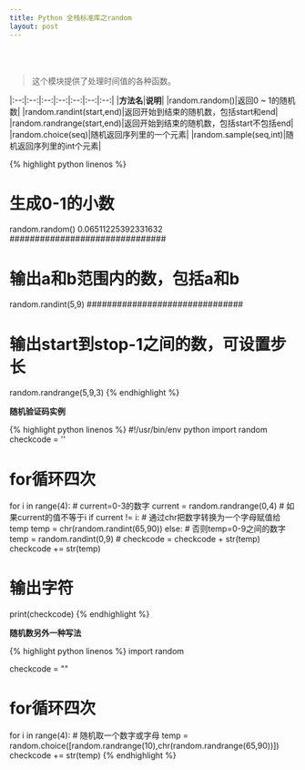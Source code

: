 ```yaml
---
title: Python 全栈标准库之random
layout: post
---
```


<br><br>

> 这个模块提供了处理时间值的各种函数。  

|:--:|:--:|:--:|:--:|:--:|:--:|:--:|
|**方法名**|**说明**|
|random.random()|返回0 ~ 1的随机数|
|random.randint(start,end)|返回开始到结束的随机数，包括start和end|
|random.randrange(start,end)|返回开始到结束的随机数，包括start不包括end|
|random.choice(seq)|随机返回序列里的一个元素|
|random.sample(seq,int)|随机返回序列里的int个元素|


{% highlight python linenos %}
# 生成0-1的小数
random.random()
0.06511225392331632
###############################

# 输出a和b范围内的数，包括a和b
random.randint(5,9)
###############################

# 输出start到stop-1之间的数，可设置步长
random.randrange(5,9,3)
{% endhighlight %}

**随机验证码实例**

{% highlight python linenos %}
#!/usr/bin/env python
import random
checkcode = ''
# for循环四次
for i in range(4):
    # current=0-3的数字
    current = random.randrange(0,4)
    # 如果current的值不等于i
    if current != i:
    	# 通过chr把数字转换为一个字母赋值给temp
        temp = chr(random.randint(65,90))
    else:
    	# 否则temp=0-9之间的数字
        temp = random.randint(0,9)
    # checkcode = checkcode + str(temp)
    checkcode += str(temp)
# 输出字符
print(checkcode)
{% endhighlight %}

**随机数另外一种写法**

{% highlight python linenos %}
import random

checkcode = ""
# for循环四次
for i in range(4):
    # 随机取一个数字或字母
    temp = random.choice([random.randrange(10),chr(random.randrange(65,90))])
    checkcode += str(temp)
{% endhighlight %}